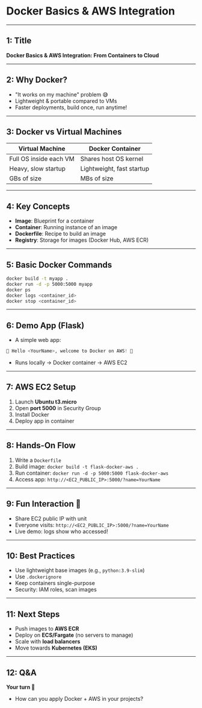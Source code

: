 # Docker Basics & AWS Integration

---

## 1: Title
**Docker Basics & AWS Integration: From Containers to Cloud**

---

## 2: Why Docker?
- "It works on my machine" problem 😅
- Lightweight & portable compared to VMs
- Faster deployments, build once, run anytime!

---

## 3: Docker vs Virtual Machines
| Virtual Machine | Docker Container |
|-----------------|------------------|
| Full OS inside each VM | Shares host OS kernel |
| Heavy, slow startup | Lightweight, fast startup |
| GBs of size | MBs of size |

---

## 4: Key Concepts
- **Image**: Blueprint for a container
- **Container**: Running instance of an image
- **Dockerfile**: Recipe to build an image
- **Registry**: Storage for images (Docker Hub, AWS ECR)

---

## 5: Basic Docker Commands
```bash
docker build -t myapp .
docker run -d -p 5000:5000 myapp
docker ps
docker logs <container_id>
docker stop <container_id>
```

---

## 6: Demo App (Flask)
- A simple web app:
```python
👋 Hello <YourName>, welcome to Docker on AWS! 🚀
```
- Runs locally → Docker container → AWS EC2

---

## 7: AWS EC2 Setup
1. Launch **Ubuntu t3.micro**
2. Open **port 5000** in Security Group
3. Install Docker
4. Deploy app in container

---

## 8: Hands-On Flow
1. Write a `Dockerfile`
2. Build image: `docker build -t flask-docker-aws .`
3. Run container: `docker run -d -p 5000:5000 flask-docker-aws`
4. Access app: `http://<EC2_PUBLIC_IP>:5000/?name=YourName`

---

## 9: Fun Interaction 🎉
- Share EC2 public IP with unit
- Everyone visits: `http://<EC2_PUBLIC_IP>:5000/?name=YourName`
- Live demo: logs show who accessed!

---

## 10: Best Practices
- Use lightweight base images (e.g., `python:3.9-slim`)
- Use `.dockerignore`
- Keep containers single-purpose
- Security: IAM roles, scan images

---

## 11: Next Steps
- Push images to **AWS ECR**
- Deploy on **ECS/Fargate** (no servers to manage)
- Scale with **load balancers**
- Move towards **Kubernetes (EKS)**

---

## 12: Q&A
**Your turn 🚀**
- How can you apply Docker + AWS in your projects?

